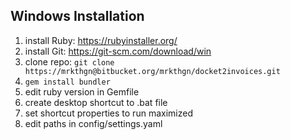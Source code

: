 ## Windows Installation

1. install Ruby: https://rubyinstaller.org/
2. install Git: https://git-scm.com/download/win
3. clone repo: `git clone https://mrkthgn@bitbucket.org/mrkthgn/docket2invoices.git`
4. `gem install bundler	`
5. edit ruby version in Gemfile
6. create desktop shortcut to .bat file
7. set shortcut properties to run maximized
8. edit paths in config/settings.yaml
